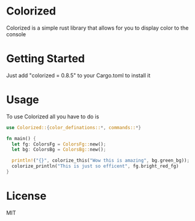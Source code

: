 # Colorized

Colorized is a simple rust library that allows for you to display color to the console

# Getting Started

Just add "colorized = 0.8.5" to your Cargo.toml to install it

# Usage

To use Colorized all you have to do is

```rust
use Colorized::{color_definations::*, commands::*}

fn main() {
  let fg: ColorsFg = ColorsFg::new();
  let bg: ColorsBg = ColorsBg::new();

  println!("{}", colorize_this("Wow this is amazing", bg.green_bg));
  colorize_println("This is just so efficent", fg.bright_red_fg)
}
```

# License

MIT
